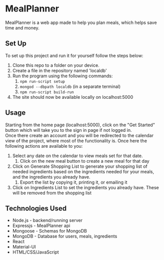 # MealPlanner
MealPlanner is a web app made to help you plan meals, which helps save time and money.

## Set Up

To set up this project and run it for yourself follow the steps below:
1. Clone this repo to a folder on your device.
2. Create a file in the repository named 'localdb'
3. Run the program using the following commands:
   1. `npm run-script setup`
   2. `mongod --dbpath localdb` (in a separate terminal)
   3. `npm run-script build-run`
4. The site should now be available locally on localhost:5000

## Usage

Starting from the home page (localhost:5000), click on the "Get Started" button which will take you to the sign in page if not logged in.  
Once there create an account and you will be redirected to the calendar view of the project, where most of the functionality is. Once here the following actions are available to you:
1. Select any date on the calendar to view meals set for that date.
   1. Click on the new meal button to create a new meal for that day
2. Click on Generate Shopping List to generate your shopping list of needed ingredients based on the ingredients needed for your meals, and the ingredients you already have.
   1. Export the list by copying it, printing it, or emailing it
3. Click on Ingredients List to set the ingredients you already have. These will be removed from the shopping list

## Technologies Used

* Node.js - backend/running server
* Expressjs - MealPlanner api
* Mongoose - Schemas for MongoDB
* MongoDB - Database for users, meals, ingredients
* React
* Material-UI
* HTML/CSS/JavaScript
